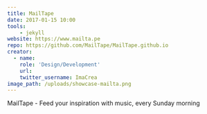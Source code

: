 ```yaml
---
title: MailTape
date: 2017-01-15 10:00
tools:
    - jekyll
website: https://www.mailta.pe
repo: https://github.com/MailTape/MailTape.github.io
creator:
  - name:
    role: 'Design/Development'
    url:
    twitter_username: ImaCrea
image_path: /uploads/showcase-mailta.png
---
```


 MailTape - Feed your inspiration with music, every Sunday morning
